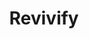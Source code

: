---
title: "Revivify"
permalink: /spells/revivify/
tags:
  - Spell
available_for:
  - Cleric
  - Paladin
level: "3rd Level"
school: "Conjuration"
range: "Touch"
comp:
  - V
  - S
  - M
material: "diamonds worth 300gp, which the spell consumes."
description: |
  You touch a creature that has died within the last minute. That creature returns to life with 1 hit point. This spell can't return to life a creature that has died of old age, nor can it restore any missing body parts.
excerpt: "You touch a creature that has died within the last minute."
source: "Basic Rules"
---
